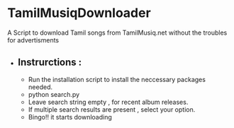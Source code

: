 # TamilMusiqDownloader

A Script to download Tamil songs from TamilMusiq.net without the troubles for advertisments

- ## Instrurctions :
     - Run the installation script to install the neccessary packages needed.
     - python search.py <Your Search Album> 
     - Leave search string empty , for recent album releases.
     - If multiple search results are present , select your option.
     - Bingo!! it starts downloading
     
